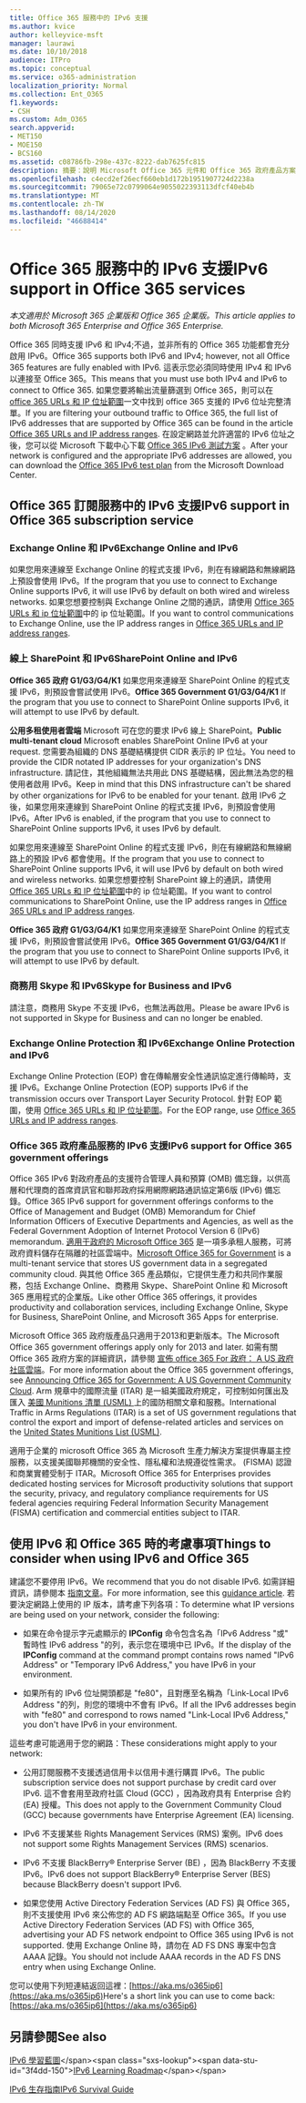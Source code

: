 ```yaml
---
title: Office 365 服務中的 IPv6 支援
ms.author: kvice
author: kelleyvice-msft
manager: laurawi
ms.date: 10/10/2018
audience: ITPro
ms.topic: conceptual
ms.service: o365-administration
localization_priority: Normal
ms.collection: Ent_O365
f1.keywords:
- CSH
ms.custom: Adm_O365
search.appverid:
- MET150
- MOE150
- BCS160
ms.assetid: c08786fb-298e-437c-8222-dab7625fc815
description: 摘要：說明 Microsoft Office 365 元件和 Office 365 政府產品方案中的 IPv6 支援。
ms.openlocfilehash: c4ecd2ef26ecf660eb1d172b1951907724d2238a
ms.sourcegitcommit: 79065e72c0799064e9055022393113dfcf40eb4b
ms.translationtype: MT
ms.contentlocale: zh-TW
ms.lasthandoff: 08/14/2020
ms.locfileid: "46688414"
---
```

# <a name="ipv6-support-in-office-365-services"></a><span data-ttu-id="3f4dd-103">Office 365 服務中的 IPv6 支援</span><span class="sxs-lookup"><span data-stu-id="3f4dd-103">IPv6 support in Office 365 services</span></span>

<span data-ttu-id="3f4dd-104">*本文適用於 Microsoft 365 企業版和 Office 365 企業版。*</span><span class="sxs-lookup"><span data-stu-id="3f4dd-104">*This article applies to both Microsoft 365 Enterprise and Office 365 Enterprise.*</span></span>

<span data-ttu-id="3f4dd-105">Office 365 同時支援 IPv6 和 IPv4;不過，並非所有的 Office 365 功能都會充分啟用 IPv6。</span><span class="sxs-lookup"><span data-stu-id="3f4dd-105">Office 365 supports both IPv6 and IPv4; however, not all Office 365 features are fully enabled with IPv6.</span></span> <span data-ttu-id="3f4dd-106">這表示您必須同時使用 IPv4 和 IPv6 以連接至 Office 365。</span><span class="sxs-lookup"><span data-stu-id="3f4dd-106">This means that you must use both IPv4 and IPv6 to connect to Office 365.</span></span> <span data-ttu-id="3f4dd-107">如果您要將輸出流量篩選到 Office 365，則可以在 [office 365 URLs 和 IP 位址範圍](urls-and-ip-address-ranges.md)一文中找到 office 365 支援的 IPv6 位址完整清單。</span><span class="sxs-lookup"><span data-stu-id="3f4dd-107">If you are filtering your outbound traffic to Office 365, the full list of IPv6 addresses that are supported by Office 365 can be found in the article [Office 365 URLs and IP address ranges](urls-and-ip-address-ranges.md).</span></span> <span data-ttu-id="3f4dd-108">在設定網路並允許適當的 IPv6 位址之後，您可以從 Microsoft 下載中心下載 [Office 365 IPv6 測試方案](https://go.microsoft.com/fwlink/?LinkId=293447) 。</span><span class="sxs-lookup"><span data-stu-id="3f4dd-108">After your network is configured and the appropriate IPv6 addresses are allowed, you can download the [Office 365 IPv6 test plan](https://go.microsoft.com/fwlink/?LinkId=293447) from the Microsoft Download Center.</span></span>
  
## <a name="ipv6-support-in-office-365-subscription-service"></a><span data-ttu-id="3f4dd-109">Office 365 訂閱服務中的 IPv6 支援</span><span class="sxs-lookup"><span data-stu-id="3f4dd-109">IPv6 support in Office 365 subscription service</span></span>

### <a name="exchange-online-and-ipv6"></a><span data-ttu-id="3f4dd-110">Exchange Online 和 IPv6</span><span class="sxs-lookup"><span data-stu-id="3f4dd-110">Exchange Online and IPv6</span></span>

<span data-ttu-id="3f4dd-111">如果您用來連線至 Exchange Online 的程式支援 IPv6，則在有線網路和無線網路上預設會使用 IPv6。</span><span class="sxs-lookup"><span data-stu-id="3f4dd-111">If the program that you use to connect to Exchange Online supports IPv6, it will use IPv6 by default on both wired and wireless networks.</span></span> <span data-ttu-id="3f4dd-112">如果您想要控制與 Exchange Online 之間的通訊，請使用 [Office 365 URLs 和 ip 位址範圍](urls-and-ip-address-ranges.md)中的 ip 位址範圍。</span><span class="sxs-lookup"><span data-stu-id="3f4dd-112">If you want to control communications to Exchange Online, use the IP address ranges in [Office 365 URLs and IP address ranges](urls-and-ip-address-ranges.md).</span></span>
  
### <a name="sharepoint-online-and-ipv6"></a><span data-ttu-id="3f4dd-113">線上 SharePoint 和 IPv6</span><span class="sxs-lookup"><span data-stu-id="3f4dd-113">SharePoint Online and IPv6</span></span>

 <span data-ttu-id="3f4dd-114">**Office 365 政府 G1/G3/G4/K1** 如果您用來連線至 SharePoint Online 的程式支援 IPv6，則預設會嘗試使用 IPv6。</span><span class="sxs-lookup"><span data-stu-id="3f4dd-114">**Office 365 Government G1/G3/G4/K1** If the program that you use to connect to SharePoint Online supports IPv6, it will attempt to use IPv6 by default.</span></span>
  
 <span data-ttu-id="3f4dd-115">**公用多租使用者雲端** Microsoft 可在您的要求 IPv6 線上 SharePoint。</span><span class="sxs-lookup"><span data-stu-id="3f4dd-115">**Public multi-tenant cloud** Microsoft enables SharePoint Online IPv6 at your request.</span></span> <span data-ttu-id="3f4dd-116">您需要為組織的 DNS 基礎結構提供 CIDR 表示的 IP 位址。</span><span class="sxs-lookup"><span data-stu-id="3f4dd-116">You need to provide the CIDR notated IP addresses for your organization's DNS infrastructure.</span></span> <span data-ttu-id="3f4dd-117">請記住，其他組織無法共用此 DNS 基礎結構，因此無法為您的租使用者啟用 IPv6。</span><span class="sxs-lookup"><span data-stu-id="3f4dd-117">Keep in mind that this DNS infrastructure can't be shared by other organizations for IPv6 to be enabled for your tenant.</span></span> <span data-ttu-id="3f4dd-118">啟用 IPv6 之後，如果您用來連線到 SharePoint Online 的程式支援 IPv6，則預設會使用 IPv6。</span><span class="sxs-lookup"><span data-stu-id="3f4dd-118">After IPv6 is enabled, if the program that you use to connect to SharePoint Online supports IPv6, it uses IPv6 by default.</span></span>
  
<span data-ttu-id="3f4dd-119">如果您用來連線至 SharePoint Online 的程式支援 IPv6，則在有線網路和無線網路上的預設 IPv6 都會使用。</span><span class="sxs-lookup"><span data-stu-id="3f4dd-119">If the program that you use to connect to SharePoint Online supports IPv6, it will use IPv6 by default on both wired and wireless networks.</span></span> <span data-ttu-id="3f4dd-120">如果您想要控制 SharePoint 線上的通訊，請使用 [Office 365 URLs 和 IP 位址範圍](urls-and-ip-address-ranges.md)中的 ip 位址範圍。</span><span class="sxs-lookup"><span data-stu-id="3f4dd-120">If you want to control communications to SharePoint Online, use the IP address ranges in [Office 365 URLs and IP address ranges](urls-and-ip-address-ranges.md).</span></span>
  
 <span data-ttu-id="3f4dd-121">**Office 365 政府 G1/G3/G4/K1** 如果您用來連線至 SharePoint Online 的程式支援 IPv6，則預設會嘗試使用 IPv6。</span><span class="sxs-lookup"><span data-stu-id="3f4dd-121">**Office 365 Government G1/G3/G4/K1** If the program that you use to connect to SharePoint Online supports IPv6, it will attempt to use IPv6 by default.</span></span>
  
### <a name="skype-for-business-and-ipv6"></a><span data-ttu-id="3f4dd-122">商務用 Skype 和 IPv6</span><span class="sxs-lookup"><span data-stu-id="3f4dd-122">Skype for Business and IPv6</span></span>

<span data-ttu-id="3f4dd-123">請注意，商務用 Skype 不支援 IPv6，也無法再啟用。</span><span class="sxs-lookup"><span data-stu-id="3f4dd-123">Please be aware IPv6 is not supported in Skype for Business and can no longer be enabled.</span></span>
  
### <a name="exchange-online-protection-and-ipv6"></a><span data-ttu-id="3f4dd-124">Exchange Online Protection 和 IPv6</span><span class="sxs-lookup"><span data-stu-id="3f4dd-124">Exchange Online Protection and IPv6</span></span>

<span data-ttu-id="3f4dd-125">Exchange Online Protection (EOP) 會在傳輸層安全性通訊協定進行傳輸時，支援 IPv6。</span><span class="sxs-lookup"><span data-stu-id="3f4dd-125">Exchange Online Protection (EOP) supports IPv6 if the transmission occurs over Transport Layer Security Protocol.</span></span> <span data-ttu-id="3f4dd-126">針對 EOP 範圍，使用 [Office 365 URLs 和 IP 位址範圍](urls-and-ip-address-ranges.md)。</span><span class="sxs-lookup"><span data-stu-id="3f4dd-126">For the EOP range, use [Office 365 URLs and IP address ranges](urls-and-ip-address-ranges.md).</span></span>
  
### <a name="ipv6-support-for-office-365-government-offerings"></a><span data-ttu-id="3f4dd-127">Office 365 政府產品服務的 IPv6 支援</span><span class="sxs-lookup"><span data-stu-id="3f4dd-127">IPv6 support for Office 365 government offerings</span></span>

<span data-ttu-id="3f4dd-128">Office 365 IPv6 對政府產品的支援符合管理人員和預算 (OMB) 備忘錄，以供高層和代理商的首席資訊官和聯邦政府採用網際網路通訊協定第6版 (IPv6) 備忘錄。</span><span class="sxs-lookup"><span data-stu-id="3f4dd-128">Office 365 IPv6 support for government offerings conforms to the Office of Management and Budget (OMB) Memorandum for Chief Information Officers of Executive Departments and Agencies, as well as the Federal Government Adoption of Internet Protocol Version 6 (IPv6) memorandum.</span></span> <span data-ttu-id="3f4dd-129">[適用于政府的 Microsoft Office 365](https://go.microsoft.com/fwlink/p/?LinkId=325414) 是一項多承租人服務，可將政府資料儲存在隔離的社區雲端中。</span><span class="sxs-lookup"><span data-stu-id="3f4dd-129">[Microsoft Office 365 for Government](https://go.microsoft.com/fwlink/p/?LinkId=325414) is a multi-tenant service that stores US government data in a segregated community cloud.</span></span> <span data-ttu-id="3f4dd-130">與其他 Office 365 產品類似，它提供生產力和共同作業服務，包括 Exchange Online、商務用 Skype、SharePoint Online 和 Microsoft 365 應用程式的企業版。</span><span class="sxs-lookup"><span data-stu-id="3f4dd-130">Like other Office 365 offerings, it provides productivity and collaboration services, including Exchange Online, Skype for Business, SharePoint Online, and Microsoft 365 Apps for enterprise.</span></span> 

<span data-ttu-id="3f4dd-131">Microsoft Office 365 政府版產品只適用于2013和更新版本。</span><span class="sxs-lookup"><span data-stu-id="3f4dd-131">The Microsoft Office 365 government offerings apply only for 2013 and later.</span></span> <span data-ttu-id="3f4dd-132">如需有關 Office 365 政府方案的詳細資訊，請參閱 [宣佈 office 365 For 政府： A US 政府社區雲端](https://go.microsoft.com/fwlink/p/?LinkId=325414)。</span><span class="sxs-lookup"><span data-stu-id="3f4dd-132">For more information about the Office 365 government offerings, see [Announcing Office 365 for Government: A US Government Community Cloud](https://go.microsoft.com/fwlink/p/?LinkId=325414).</span></span> <span data-ttu-id="3f4dd-133">Arm 規章中的國際流量 (ITAR) 是一組美國政府規定，可控制如何匯出及匯入 [美國 Munitions 清單 (USML) ](https://go.microsoft.com/fwlink/p/?LinkId=325415)上的國防相關文章和服務。</span><span class="sxs-lookup"><span data-stu-id="3f4dd-133">International Traffic in Arms Regulations (ITAR) is a set of US government regulations that control the export and import of defense-related articles and services on the [United States Munitions List (USML)](https://go.microsoft.com/fwlink/p/?LinkId=325415).</span></span> 

<span data-ttu-id="3f4dd-134">適用于企業的 microsoft Office 365 為 Microsoft 生產力解決方案提供專屬主控服務，以支援美國聯邦機關的安全性、隱私權和法規遵從性需求。 (FISMA) 認證和商業實體受制于 ITAR。</span><span class="sxs-lookup"><span data-stu-id="3f4dd-134">Microsoft Office 365 for Enterprises provides dedicated hosting services for Microsoft productivity solutions that support the security, privacy, and regulatory compliance requirements for US federal agencies requiring Federal Information Security Management (FISMA) certification and commercial entities subject to ITAR.</span></span>
  
## <a name="things-to-consider-when-using-ipv6-and-office-365"></a><span data-ttu-id="3f4dd-135">使用 IPv6 和 Office 365 時的考慮事項</span><span class="sxs-lookup"><span data-stu-id="3f4dd-135">Things to consider when using IPv6 and Office 365</span></span>

<span data-ttu-id="3f4dd-136">建議您不要停用 IPv6。</span><span class="sxs-lookup"><span data-stu-id="3f4dd-136">We recommend that you do not disable IPv6.</span></span> <span data-ttu-id="3f4dd-137">如需詳細資訊，請參閱本 [指南文章](https://support.microsoft.com/help/929852/guidance-for-configuring-ipv6-in-windows-for-advanced-users)。</span><span class="sxs-lookup"><span data-stu-id="3f4dd-137">For more information, see this [guidance article](https://support.microsoft.com/help/929852/guidance-for-configuring-ipv6-in-windows-for-advanced-users).</span></span> <span data-ttu-id="3f4dd-138">若要決定網路上使用的 IP 版本，請考慮下列各項：</span><span class="sxs-lookup"><span data-stu-id="3f4dd-138">To determine what IP versions are being used on your network, consider the following:</span></span>
  
- <span data-ttu-id="3f4dd-139">如果在命令提示字元處顯示的 **IPConfig** 命令包含名為「IPv6 Address "或" 暫時性 IPv6 address "的列，表示您在環境中已 IPv6。</span><span class="sxs-lookup"><span data-stu-id="3f4dd-139">If the display of the **IPConfig** command at the command prompt contains rows named "IPv6 Address" or "Temporary IPv6 Address," you have IPv6 in your environment.</span></span>

- <span data-ttu-id="3f4dd-140">如果所有的 IPv6 位址開頭都是 "fe80"，且對應至名稱為「Link-Local IPv6 Address "的列，則您的環境中不會有 IPv6。</span><span class="sxs-lookup"><span data-stu-id="3f4dd-140">If all the IPv6 addresses begin with "fe80" and correspond to rows named "Link-Local IPv6 Address," you don't have IPv6 in your environment.</span></span>

<span data-ttu-id="3f4dd-141">這些考慮可能適用于您的網路：</span><span class="sxs-lookup"><span data-stu-id="3f4dd-141">These considerations might apply to your network:</span></span>
  
- <span data-ttu-id="3f4dd-142">公用訂閱服務不支援透過信用卡以信用卡進行購買 IPv6。</span><span class="sxs-lookup"><span data-stu-id="3f4dd-142">The public subscription service does not support purchase by credit card over IPv6.</span></span> <span data-ttu-id="3f4dd-143">這不會套用至政府社區 Cloud (GCC) ，因為政府具有 Enterprise 合約 (EA) 授權。</span><span class="sxs-lookup"><span data-stu-id="3f4dd-143">This does not apply to the Government Community Cloud (GCC) because governments have Enterprise Agreement (EA) licensing.</span></span>

- <span data-ttu-id="3f4dd-144">IPv6 不支援某些 Rights Management Services (RMS) 案例。</span><span class="sxs-lookup"><span data-stu-id="3f4dd-144">IPv6 does not support some Rights Management Services (RMS) scenarios.</span></span>

- <span data-ttu-id="3f4dd-145">IPv6 不支援 BlackBerry® Enterprise Server (BE) ，因為 BlackBerry 不支援 IPv6。</span><span class="sxs-lookup"><span data-stu-id="3f4dd-145">IPv6 does not support BlackBerry® Enterprise Server (BES) because BlackBerry doesn't support IPv6.</span></span>

- <span data-ttu-id="3f4dd-146">如果您使用 Active Directory Federation Services (AD FS) 與 Office 365，則不支援使用 IPv6 來公佈您的 AD FS 網路端點至 Office 365。</span><span class="sxs-lookup"><span data-stu-id="3f4dd-146">If you use Active Directory Federation Services (AD FS) with Office 365, advertising your AD FS network endpoint to Office 365 using IPv6 is not supported.</span></span> <span data-ttu-id="3f4dd-147">使用 Exchange Online 時，請勿在 AD FS DNS 專案中包含 AAAA 記錄。</span><span class="sxs-lookup"><span data-stu-id="3f4dd-147">You should not include AAAA records in the AD FS DNS entry when using Exchange Online.</span></span> 

<span data-ttu-id="3f4dd-148">您可以使用下列短連結返回這裡：[https://aka.ms/o365ip6](https://aka.ms/o365ip6)</span><span class="sxs-lookup"><span data-stu-id="3f4dd-148">Here's a short link you can use to come back: [https://aka.ms/o365ip6](https://aka.ms/o365ip6)</span></span>
  
## <a name="see-also"></a><span data-ttu-id="3f4dd-149">另請參閱</span><span class="sxs-lookup"><span data-stu-id="3f4dd-149">See also</span></span>

<span data-ttu-id="3f4dd-150">[IPv6 學習藍圖](https://docs.microsoft.com/previous-versions/windows/it-pro/windows-server-2008-R2-and-2008/gg250710(v%3dws.10))</span><span class="sxs-lookup"><span data-stu-id="3f4dd-150">[IPv6 Learning Roadmap](https://docs.microsoft.com/previous-versions/windows/it-pro/windows-server-2008-R2-and-2008/gg250710(v%3dws.10))</span></span>
  
[<span data-ttu-id="3f4dd-151">IPv6 生存指南</span><span class="sxs-lookup"><span data-stu-id="3f4dd-151">IPv6 Survival Guide</span></span>](https://social.technet.microsoft.com/wiki/contents/articles/1728.ipv6-survival-guide.aspx)
